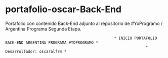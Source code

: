 # portafolio-oscar-Back-End
Portafolio con contenido Back-End adjunto al repositorio de  #YoProgramo / Argentina Programa Segunda Etapa.


                                                    * INICIO PORTAFOLIO BACK-END ARGENTINA PROGRAMA #YOPROGRAMO *
                                                                  * Desarrollador: oscaralfrm * 
